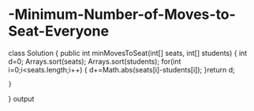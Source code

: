 # -Minimum-Number-of-Moves-to-Seat-Everyone
class Solution {
    public int minMovesToSeat(int[] seats, int[] students) {
        int d=0;
        Arrays.sort(seats);
        Arrays.sort(students);
        for(int i=0;i<seats.length;i++)
            {
               d+=Math.abs(seats[i]-students[i]);
            }return d;                                                                        
        
    }
}
output
